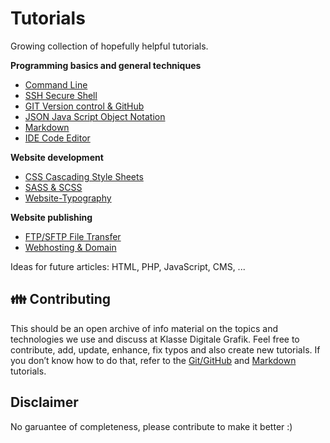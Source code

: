 # Tutorials

Growing collection of hopefully helpful tutorials.

**Programming basics and general techniques**
- [Command Line](CommandLine.md)
- [SSH Secure Shell](SSH.md)
- [GIT Version control & GitHub](GIT.md)
- [JSON Java Script Object Notation](JSON.md)
- [Markdown](Markdown.md)
- [IDE Code Editor](IDE.md)

**Website development**
- [CSS Cascading Style Sheets](CSS.md)
- [SASS & SCSS](SCSS.md)
- [Website-Typography](Website-Typography.md)

**Website publishing**
- [FTP/SFTP File Transfer](FTP.md)
- [Webhosting & Domain](Webhosting-Domain.md)

Ideas for future articles: HTML, PHP, JavaScript, CMS, ...

## 👪 Contributing

This should be an open archive of info material on the topics and technologies we use and discuss at Klasse Digitale Grafik.
Feel free to contribute, add, update, enhance, fix typos and also create new tutorials. If you don’t know how to do that, refer to the [Git/GitHub](GIT.md) and [Markdown](Markdown.md) tutorials.

## Disclaimer

No garuantee of completeness, please contribute to make it better :)
